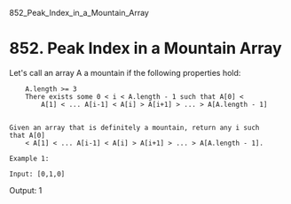 852_Peak_Index_in_a_Mountain_Array
# 852. Peak Index in a Mountain Array

Let's call an array A a mountain if the following properties
        hold:

    
        A.length >= 3
        There exists some 0 < i < A.length - 1 such that A[0] <
            A[1] < ... A[i-1] < A[i] > A[i+1] > ... > A[A.length - 1]
    

    Given an array that is definitely a mountain, return any i such that A[0]
        < A[1] < ... A[i-1] < A[i] > A[i+1] > ... > A[A.length - 1].

    Example 1:

    Input: [0,1,0]
Output: 1
